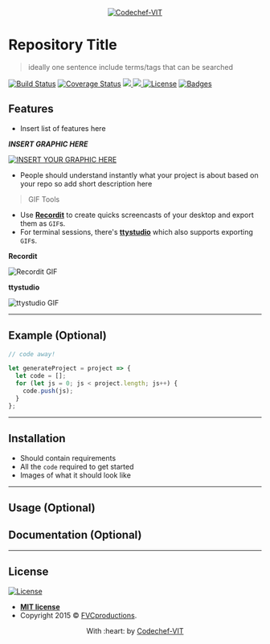 <p align="center"><a href="http://www.codechefvit.com/"><img src="https://s3.amazonaws.com/codechef_shared/sites/all/themes/abessive/logo-3.png" title="Codechef-Logo" alt="Codechef-VIT"></a>
</p>

# Repository Title

> <Subtitle>
> ideally one sentence
> include terms/tags that can be searched

[![Build Status](http://img.shields.io/travis/badges/badgerbadgerbadger.svg?style=flat-square)](https://travis-ci.org/badges/badgerbadgerbadger) [![Coverage Status](http://img.shields.io/coveralls/badges/badgerbadgerbadger.svg?style=flat-square)](https://coveralls.io/r/badges/badgerbadgerbadger) 
<a href="https://github.com/badges/shields/graphs/contributors" alt="Contributors">
        <img src="https://img.shields.io/github/contributors/badges/shields" />
</a>
<a href="https://github.com/badges/shields/pulse" alt="Activity">
        <img src="https://img.shields.io/github/commit-activity/m/badges/shields" />
</a>
[![License](http://img.shields.io/:license-mit-blue.svg?style=flat-square)](http://badges.mit-license.org) [![Badges](http://img.shields.io/:badges-9/9-ff6799.svg?style=flat-square)](https://github.com/badges/badgerbadgerbadger)

## Features
- Insert list of features here

***INSERT GRAPHIC HERE***

[![INSERT YOUR GRAPHIC HERE](http://i.imgur.com/dt8AUb6.png)]()

- People should understand instantly what your project is about based on your repo so add short description here

> GIF Tools

- Use <a href="http://recordit.co/" target="_blank">**Recordit**</a> to create quicks screencasts of your desktop and export them as `GIF`s.
- For terminal sessions, there's <a href="https://github.com/chjj/ttystudio" target="_blank">**ttystudio**</a> which also supports exporting `GIF`s.

**Recordit**

![Recordit GIF](http://g.recordit.co/iLN6A0vSD8.gif)

**ttystudio**

![ttystudio GIF](https://raw.githubusercontent.com/chjj/ttystudio/master/img/example.gif)


---

## Example (Optional)

```javascript
// code away!

let generateProject = project => {
  let code = [];
  for (let js = 0; js < project.length; js++) {
    code.push(js);
  }
};
```

---

## Installation

- Should contain requirements
- All the `code` required to get started
- Images of what it should look like


---

## Usage (Optional)

## Documentation (Optional)

---

## License

[![License](http://img.shields.io/:license-mit-blue.svg?style=flat-square)](http://badges.mit-license.org)

- **[MIT license](http://opensource.org/licenses/mit-license.php)**
- Copyright 2015 © <a href="http://fvcproductions.com" target="_blank">FVCproductions</a>.

<p align="center">
	With :heart: by <a href="http://www.codechefvit.com/index.html" target="_blank">Codechef-VIT</a>
</p>
